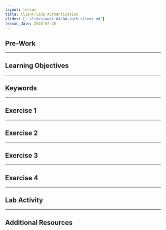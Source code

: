 ```yaml
---
layout: lesson
title: Client-Side Authentication 
slides: ['_slides/week-04/04-auth-client.md']
lesson_date: 2018-07-26
---
```


## Pre-Work

---

## Learning Objectives

---

## Keywords

---

## Exercise 1

---

## Exercise 2

---

## Exercise 3

---

## Exercise 4

---

## Lab Activity

---

## Additional Resources
